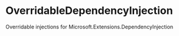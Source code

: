 # OverridableDependencyInjection
Overridable injections for Microsoft.Extensions.DependencyInjection
